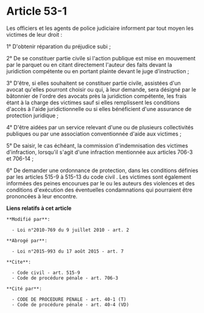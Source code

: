 # Article 53-1

Les officiers et les agents de police judiciaire informent par tout moyen les victimes de leur droit : 

1° D'obtenir réparation du préjudice subi ; 

2° De se constituer partie civile si l'action publique est mise en mouvement par le parquet ou en citant directement l'auteur
des faits devant la juridiction compétente ou en portant plainte devant le juge d'instruction ; 

3° D'être, si elles souhaitent se constituer partie civile, assistées d'un avocat qu'elles pourront choisir ou qui, à leur
demande, sera désigné par le bâtonnier de l'ordre des avocats près la juridiction compétente, les frais étant à la charge des
victimes sauf si elles remplissent les conditions d'accès à l'aide juridictionnelle ou si elles bénéficient d'une assurance
de protection juridique ; 

4° D'être aidées par un service relevant d'une ou de plusieurs collectivités publiques ou par une association conventionnée
d'aide aux victimes ; 

5° De saisir, le cas échéant, la commission d'indemnisation des victimes d'infraction, lorsqu'il s'agit d'une infraction
mentionnée aux articles 706-3 et 706-14 ; 

6° De demander une ordonnance de protection, dans les conditions définies par les 
articles 515-9 à 515-13 du code civil
. Les victimes sont également informées des peines encourues par le ou les auteurs des violences et des conditions
d'exécution des éventuelles condamnations qui pourraient être prononcées à leur encontre.

**Liens relatifs à cet article**

	**Modifié par**:

	  - Loi n°2010-769 du 9 juillet 2010 - art. 2

	**Abrogé par**:

	  - Loi n°2015-993 du 17 août 2015 - art. 7

	**Cite**:

	  - Code civil - art. 515-9
	  - Code de procédure pénale - art. 706-3

	**Cité par**:

	  - CODE DE PROCEDURE PENALE - art. 40-1 (T)
	  - Code de procédure pénale - art. 40-4 (VD)
